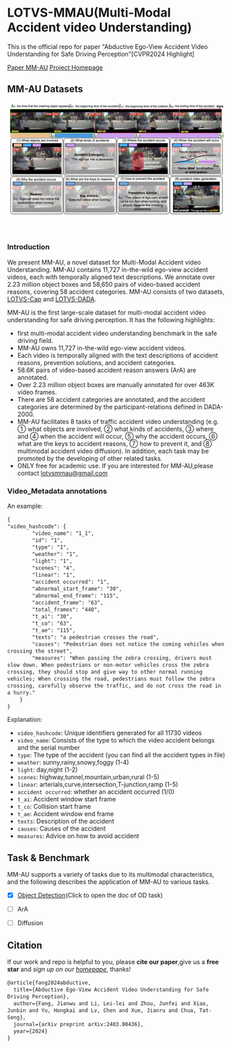 # LOTVS-MMAU(Multi-Modal Accident video Understanding)

This is the official repo for paper "Abductive Ego-View Accident Video Understanding for Safe Driving Perception"[CVPR2024 Highlight]

[Paper MM-AU](https://arxiv.org/abs/2403.00436)
[Project Homepage](http://www.lotvsmmau.net/)

## MM-AU Datasets

<div align="center">
  <img src="images/MM-AU.png" width="900"/>
  <div>&nbsp;</div>

  <div>&nbsp;</div>
</div>

### Introduction

We present MM-AU, a novel dataset for Multi-Modal Accident video Understanding. MM-AU contains 11,727 in-the-wild ego-view accident videos, each with temporally aligned text descriptions. We annotate over 2.23 million object boxes and 58,650 pairs of video-based accident reasons, covering 58 accident categories.
MM-AU consists of two datasets, [LOTVS-Cap](https://github.com/JWFangit/LOTVS-CAP) and [LOTVS-DADA](https://github.com/JWFangit/LOTVS-DADA).

MM-AU is the first large-scale dataset for multi-modal accident video understanding for safe driving perception. It has the following highlights:

- first multi-modal accident video understanding benchmark in the safe driving field.
- MM-AU owns 11,727 in-the-wild ego-view accident videos.
- Each video is temporally aligned with the text descriptions of accident reasons, prevention solutions, and accident categories.
- 58.6K pairs of video-based accident reason answers (ArA) are annotated.
- Over 2.23 million object boxes are manually annotated for over 463K video frames.
- There are 58 accident categories are annotated, and the accident categories are determined by the participant-relations defined in DADA-2000.
- MM-AU facilitates 8 tasks of traffic accident video understanding (e.g. ① what objects are involved, ② what kinds of accidents, ③ where and ④ when the accident will occur, ⑤ why the accident occurs, ⑥ what are the keys to accident reasons, ⑦ how to prevent it, and ⑧ multimodal accident video diffusion). In addition, each task may be promoted by the developing of other related tasks.
- ONLY free for academic use.
If you are interested for MM-AU,please contact lotvsmmau@gmail.com

### Video_Metadata annotations

An example:

```
{
"video_hashcode": {
        "video_name": "1_1",
        "id": "1",
        "type": "1",
        "weather": "1",
        "light": "1",
        "scenes": "4",
        "linear": "1",
        "accident occurred": "1",
        "abnormal_start_frame": "30",
        "abnormal_end_frame": "115",
        "accident_frame": "63",
        "total_frames": "440",
        "t_ai": "30",
        "t_co": "63",
        "t_ae": "115",
        "texts": "a pedestrian crosses the road",
        "causes": "Pedestrian does not notice the coming vehicles when crossing the street",
        "measures": "When passing the zebra crossing, drivers must slow down. When pedestrians or non-motor vehicles cross the zebra crossing, they should stop and give way to other normal running vehicles; When crossing the road, pedestrians must follow the zebra crossing, carefully observe the traffic, and do not cross the road in a hurry."
    }
}
```

Explanation:

- `video_hashcode`: Unique identifiers generated for all 11730 videos
- `video_name`: Consists of the type to which the video accident belongs and the serial number
- `type`: The type of the accident (you can find all the accident types in file)
- `weather`: sunny,rainy,snowy,foggy (1-4)
- `light`: day,night (1-2)
- `scenes`: highway,tunnel,mountain,urban,rural (1-5)
- `linear`: arterials,curve,intersection,T-junction,ramp (1-5)
- `accident occurred`: whether an accident occurred (1/0)
- `t_ai`: Accident window start frame
- `t_co`: Collision start frame
- `t_ae`: Accident window end frame
- `texts`: Description of the accident
- `causes`: Causes of the accident
- `measures`: Advice on how to avoid accident

## Task & Benchmark

MM-AU supports a variety of tasks due to its multimodal characteristics, and the following describes the application of MM-AU to various tasks.

- [X] [Object Detection](./Detection/od_readme.md)(Click to open the doc of OD task)
- [ ] ArA
- [ ] Diffusion




## Citation

If our work and repo is helpful to you, please **cite our paper**,give us a **free star** and *sign up on our [homepape](http://www.lotvsmmau.net/)*, thanks!

```
@article{fang2024abductive,
  title={Abductive Ego-View Accident Video Understanding for Safe Driving Perception},
  author={Fang, Jianwu and Li, Lei-lei and Zhou, Junfei and Xiao, Junbin and Yu, Hongkai and Lv, Chen and Xue, Jianru and Chua, Tat-Seng},
  journal={arXiv preprint arXiv:2403.00436},
  year={2024}
}
```

